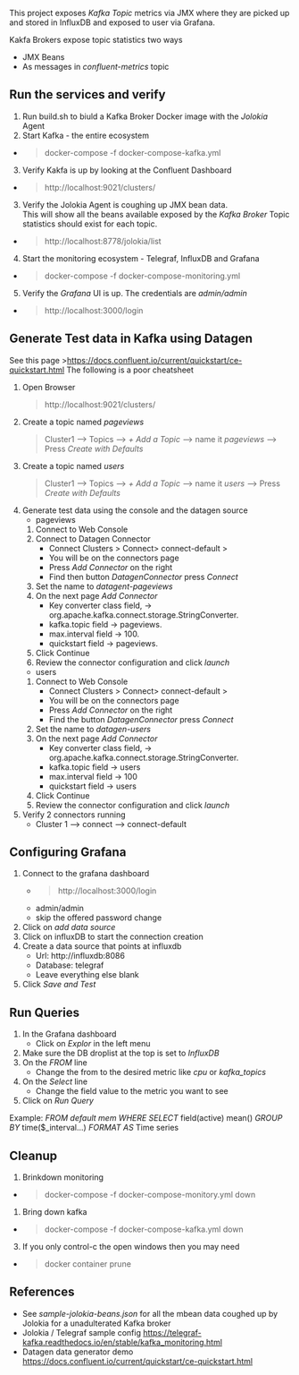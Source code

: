 This project exposes _Kafka Topic_ metrics via JMX where they are picked up and stored in InfluxDB and exposed to user via Grafana.

Kakfa Brokers expose topic statistics two ways
* JMX Beans
* As messages in  _confluent-metrics_ topic

## Run the services and verify
1. Run build.sh to biuld a Kafka Broker Docker image with the _Jolokia_ Agent
2. Start Kafka - the entire ecosystem
  *  >docker-compose -f docker-compose-kafka.yml
3. Verify Kakfa is up by looking at the Confluent Dashboard
  * >http://localhost:9021/clusters/
3. Verify the Jolokia Agent is coughing up JMX bean data.  
This will show all the beans available exposed by the _Kafka Broker_
Topic statistics should exist for each topic.  
  * >http://localhost:8778/jolokia/list
4. Start the monitoring ecosystem - Telegraf, InfluxDB and Grafana
  * >docker-compose -f docker-compose-monitoring.yml
5. Verify the _Grafana_ UI is up.  The credentials are _admin/admin_
  * >http://localhost:3000/login

## Generate Test data in Kafka using Datagen
See this page >https://docs.confluent.io/current/quickstart/ce-quickstart.html The following is a poor cheatsheet
1. Open Browser 
      >http://localhost:9021/clusters/
1. Create a topic named _pageviews_
      >Cluster1 --> Topics --> _+ Add a Topic_ --> name it _pageviews_ --> Press _Create with Defaults_
1. Create a topic named _users_
      >Cluster1 --> Topics --> _+ Add a Topic_ --> name it _users_ --> Press _Create with Defaults_
1. Generate test data using the console and the datagen source
    * pageviews 
    1. Connect to Web Console
    1. Connect to Datagen Connector
       * Connect Clusters > Connect> connect-default >
       * You will be on the connectors page
       * Press _Add Connector_ on the right
       * Find then button _DatagenConnector_ press _Connect_
    1. Set the name to _datagent-pageviews_
    1. On the next page _Add Connector_
        * Key converter class field, -> org.apache.kafka.connect.storage.StringConverter.
        * kafka.topic field ->  pageviews.
        * max.interval field ->  100. 
        * quickstart field ->  pageviews.
    1. Click Continue
    1. Review the connector configuration and click _launch_
    * users 
    1. Connect to Web Console
       * Connect Clusters > Connect> connect-default >
       * You will be on the connectors page
       * Press _Add Connector_ on the right
       * Find the button _DatagenConnector_ press _Connect_
    1. Set the name to _datagen-users_
    1. On the next page _Add Connector_
        * Key converter class field, -> org.apache.kafka.connect.storage.StringConverter.
        * kafka.topic field ->  users
        * max.interval field ->  100 
        * quickstart field ->  users
    1. Click Continue
    1. Review the connector configuration and click _launch_
1. Verify 2 connectors running
    * Cluster 1 --> connect --> connect-default
 

## Configuring Grafana
1. Connect to the grafana dashboard
    * > http://localhost:3000/login
    * admin/admin
    * skip the offered password change
1. Click on _add data source_
1. Click on influxDB to start the connection creation
1. Create a data source that points at influxdb
    * Url:  http://influxdb:8086
    * Database: telegraf
    * Leave everything else blank
1. Click _Save and Test_

## Run Queries
1. In the Grafana dashboard
    * Click on _Explor_ in the left menu
1. Make sure the DB droplist at the top is set to _InfluxDB_
1. On the _FROM_ line
    * Change the from to the desired metric like _cpu_ or _kafka\_topics_
1. On the _Select_ line
    * Change the field value to the metric you want to see
1. Click on _Run Query_

Example: *FROM* _default_ _mem_ *WHERE* *SELECT* field(active) mean() *GROUP BY* time($_interval...) *FORMAT AS* Time series
## Cleanup 
1. Brinkdown monitoring
  * >docker-compose -f docker-compose-monitory.yml down
1. Bring down kafka
  * >docker-compose -f docker-compose-kafka.yml down
3. If you only control-c the open windows then you may need
  * >docker container prune

## References
* See _sample-jolokia-beans.json_ for all the mbean data coughed up by Jolokia for a unadulterated Kafka broker
* Jolokia / Telegraf sample config https://telegraf-kafka.readthedocs.io/en/stable/kafka_monitoring.html
* Datagen data generator demo https://docs.confluent.io/current/quickstart/ce-quickstart.html

